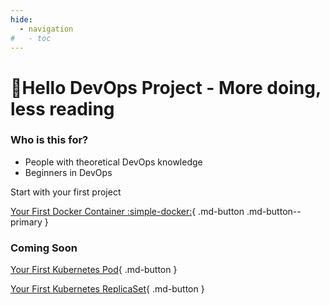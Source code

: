 ```yaml
---
hide:
  - navigation
#   - toc
---
```

# 👋Hello DevOps Project - More doing, less reading

### Who is this for?
* People with theoretical DevOps knowledge
* Beginners in DevOps

Start with your first project 

[Your First Docker Container :simple-docker:](./projects/buildpythonlocally/introduction.md){ .md-button .md-button--primary }

### Coming Soon

[Your First Kubernetes Pod](#){ .md-button }

[Your First Kubernetes ReplicaSet](#){ .md-button }

